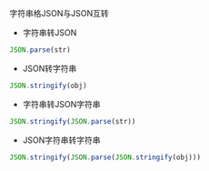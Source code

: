 字符串格JSON与JSON互转

- 字符串转JSON

```js
JSON.parse(str)
```

- JSON转字符串

```js
JSON.stringify(obj)
```

- 字符串转JSON字符串

```js
JSON.stringify(JSON.parse(str))
```

- JSON字符串转字符串

```js
JSON.stringify(JSON.parse(JSON.stringify(obj)))
```
